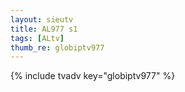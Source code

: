 ```yaml
--- 
layout: sieutv
title: AL977 s1
tags: [ALtv]
thumb_re: globiptv977
---
```

{% include tvadv key="globiptv977" %} 
